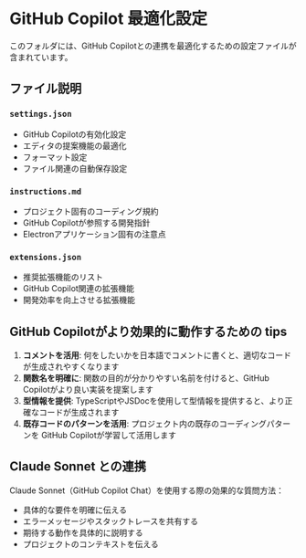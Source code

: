 # GitHub Copilot 最適化設定

このフォルダには、GitHub Copilotとの連携を最適化するための設定ファイルが含まれています。

## ファイル説明

### `settings.json`

- GitHub Copilotの有効化設定
- エディタの提案機能の最適化
- フォーマット設定
- ファイル関連の自動保存設定

### `instructions.md`

- プロジェクト固有のコーディング規約
- GitHub Copilotが参照する開発指針
- Electronアプリケーション固有の注意点

### `extensions.json`

- 推奨拡張機能のリスト
- GitHub Copilot関連の拡張機能
- 開発効率を向上させる拡張機能

## GitHub Copilotがより効果的に動作するための tips

1. **コメントを活用**: 何をしたいかを日本語でコメントに書くと、適切なコードが生成されやすくなります
2. **関数名を明確に**: 関数の目的が分かりやすい名前を付けると、GitHub Copilotがより良い実装を提案します
3. **型情報を提供**: TypeScriptやJSDocを使用して型情報を提供すると、より正確なコードが生成されます
4. **既存コードのパターンを活用**: プロジェクト内の既存のコーディングパターンを GitHub Copilotが学習して活用します

## Claude Sonnet との連携

Claude Sonnet（GitHub Copilot Chat）を使用する際の効果的な質問方法：

- 具体的な要件を明確に伝える
- エラーメッセージやスタックトレースを共有する
- 期待する動作を具体的に説明する
- プロジェクトのコンテキストを伝える
